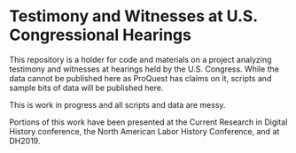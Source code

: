 # Testimony and Witnesses at U.S. Congressional Hearings


This repository is a holder for code and materials on a project analyzing testimony and witnesses at hearings held by the U.S. Congress. While the data cannot be published here as ProQuest has claims on it, scripts and sample bits of data will be published here.

This is work in progress and all scripts and data are messy. 

Portions of this work have been presented at the Current Research in Digital History conference, the North American Labor History Conference, and at DH2019.
